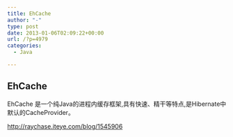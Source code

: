 ```yaml
---
title: EhCache
author: "-"
type: post
date: 2013-01-06T02:09:22+00:00
url: /?p=4979
categories:
  - Java

---
```

## EhCache
EhCache 是一个纯Java的进程内缓存框架,具有快速、精干等特点,是Hibernate中默认的CacheProvider。

<http://raychase.iteye.com/blog/1545906>